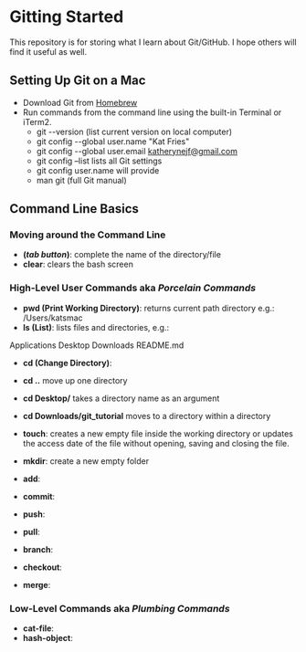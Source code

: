 # Gitting Started

This repository is for storing what I learn about Git/GitHub. I hope others will find it useful as well.

## Setting Up Git on a Mac
+ Download Git from [Homebrew](https://brew.sh/)
+ Run commands from the command line using the built-in Terminal or iTerm2.
  + git --version (list current version on local computer)
  + git config --global user.name "Kat Fries"
  + git config --global user.email katherynejf@gmail.com
  + git config –list lists all Git settings
  + git config user.name will provide 
  + man git (full Git manual)


## Command Line Basics
### Moving around the Command Line
+	**(*tab button*)**: complete the name of the directory/file
+	**clear**: clears the bash screen

### High-Level User Commands aka *Porcelain Commands*
+	**pwd (Print Working Directory)**: returns current path directory e.g.: /Users/katsmac
+	**ls (List)**: lists files and directories, e.g.:

Applications	Desktop
Downloads		README.md
+	**cd (Change Directory)**:
  +	**cd ..**					move up one directory
  +	**cd Desktop/**			takes a directory name as an argument
  +	**cd Downloads/git_tutorial**	moves to a directory within a directory
+	**touch**: creates a new empty file inside the working directory or updates the access date of the file without opening, saving and closing the file. 
+	**mkdir**: create a new empty folder



+	**add**: 
+	**commit**: 
+	**push**: 
+	**pull**: 
+	**branch**: 
+	**checkout**: 
+	**merge**: 

### Low-Level Commands aka *Plumbing Commands*
+	**cat-file**: 
+	**hash-object**: 
